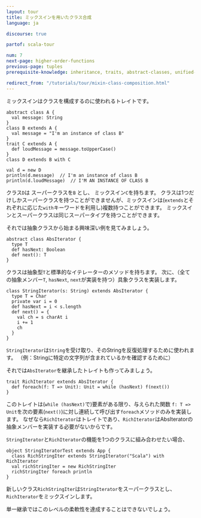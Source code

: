 ```yaml
---
layout: tour
title: ミックスインを用いたクラス合成
language: ja

discourse: true

partof: scala-tour

num: 7
next-page: higher-order-functions
previous-page: tuples
prerequisite-knowledge: inheritance, traits, abstract-classes, unified-types

redirect_from: "/tutorials/tour/mixin-class-composition.html"
---
```

ミックスインはクラスを構成するのに使われるトレイトです。

```tut
abstract class A {
  val message: String
}
class B extends A {
  val message = "I'm an instance of class B"
}
trait C extends A {
  def loudMessage = message.toUpperCase()
}
class D extends B with C

val d = new D
println(d.message)  // I'm an instance of class B
println(d.loudMessage)  // I'M AN INSTANCE OF CLASS B
```
クラス`D`は スーパークラスを`B` とし、 ミックスイン`C`を持ちます。
クラスは1つだけしかスーパークラスを持つことができませんが、ミックスインは(`extends`とそれぞれに応じた`with`キーワードを利用し)複数持つことができます。
ミックスインとスーパークラスは同じスーパータイプを持つことができます。

それでは抽象クラスから始まる興味深い例を見てみましょう。

```tut
abstract class AbsIterator {
  type T
  def hasNext: Boolean
  def next(): T
}
```
クラスは抽象型`T`と標準的なイテレーターのメソッドを持ちます。
次に、（全ての抽象メンバー`T`, `hasNext`, `next`が実装を持つ）具象クラスを実装します。

```tut
class StringIterator(s: String) extends AbsIterator {
  type T = Char
  private var i = 0
  def hasNext = i < s.length
  def next() = {
    val ch = s charAt i
    i += 1
    ch
  }
}
```
`StringIterator`は`String`を受け取り、そのStringを反復処理するために使われます。
（例：Stringに特定の文字列が含まれているかを確認するために）

それでは`AbsIterator`を継承したトレイトも作ってみましょう。

```tut
trait RichIterator extends AbsIterator {
  def foreach(f: T => Unit): Unit = while (hasNext) f(next())
}
```
このトレイトは(`while (hasNext)`で)要素がある限り、与えられた関数 `f: T => Unit`を次の要素(`next()`)に対し連続して呼び出す`foreach`メソッドのみを実装します。
なぜなら`RichIterator`はトレイトであり、`RichIterator`はAbsIteratorの抽象メンバーを実装する必要がないからです。

`StringIterator`と`RichIterator`の機能を1つのクラスに組み合わせたい場合、
```tut
object StringIteratorTest extends App {
  class RichStringIter extends StringIterator("Scala") with RichIterator
  val richStringIter = new RichStringIter
  richStringIter foreach println
}
```
新しいクラス`RichStringIter`は`StringIterator`をスーパークラスとし、`RichIterator`をミックスインします。

単一継承ではこのレベルの柔軟性を達成することはできないでしょう。
